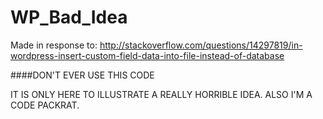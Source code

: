 WP_Bad_Idea
===========

Made in response to: http://stackoverflow.com/questions/14297819/in-wordpress-insert-custom-field-data-into-file-instead-of-database


####DON'T EVER USE THIS CODE

IT IS ONLY HERE TO ILLUSTRATE A REALLY HORRIBLE IDEA. ALSO I'M A CODE PACKRAT.
